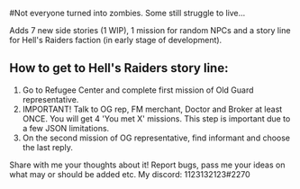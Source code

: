 #Not everyone turned into zombies. Some still struggle to live...

Adds 7 new side stories (1 WIP), 1 mission for random NPCs and a story line for Hell's Raiders faction (in early stage of development).

## How to get to Hell's Raiders story line:

1. Go to Refugee Center and complete first mission of Old Guard representative.
2. IMPORTANT! Talk to OG rep, FM merchant, Doctor and Broker at least ONCE. You will get 4 'You met X' missions. This step is important due to a few JSON limitations.
3. On the second mission of OG representative, find informant and choose the last reply.

Share with me your thoughts about it! Report bugs, pass me your ideas on what may or should be added etc. My discord: 1123132123#2270